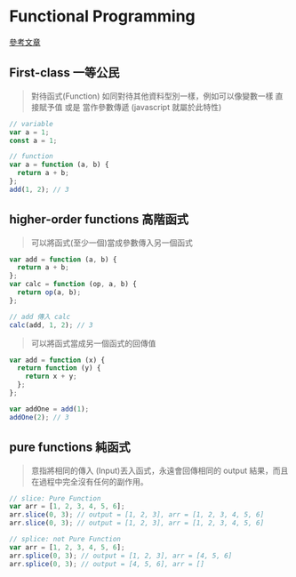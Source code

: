 # Functional Programming

[參考文章](https://mgleon08.github.io/blog/2019/07/26/functional-programming/)

## First-class 一等公民

> 對待函式(Function) 如同對待其他資料型別一樣，例如可以像變數一樣 直接賦予值 或是 當作參數傳遞 (javascript 就屬於此特性)

```javascript
// variable
var a = 1;
const a = 1;

// function
var a = function (a, b) {
  return a + b;
};
add(1, 2); // 3
```

## higher-order functions 高階函式

> 可以將函式(至少一個)當成參數傳入另一個函式

```javascript
var add = function (a, b) {
  return a + b;
};
var calc = function (op, a, b) {
  return op(a, b);
};

// add 傳入 calc
calc(add, 1, 2); // 3
```

> 可以將函式當成另一個函式的回傳值

```javascript
var add = function (x) {
  return function (y) {
    return x + y;
  };
};

var addOne = add(1);
addOne(2); // 3
```

## pure functions 純函式

> 意指將相同的傳入 (Input)丟入函式，永遠會回傳相同的 output 結果，而且在過程中完全沒有任何的副作用。

```javascript
// slice: Pure Function
var arr = [1, 2, 3, 4, 5, 6];
arr.slice(0, 3); // output = [1, 2, 3], arr = [1, 2, 3, 4, 5, 6]
arr.slice(0, 3); // output = [1, 2, 3], arr = [1, 2, 3, 4, 5, 6]

// splice: not Pure Function
var arr = [1, 2, 3, 4, 5, 6];
arr.splice(0, 3); // output = [1, 2, 3], arr = [4, 5, 6]
arr.splice(0, 3); // output = [4, 5, 6], arr = []
```

###
